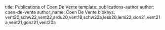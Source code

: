 title: Publications of Coen De Vente
template: publications-author
author: coen-de-vente
author_name: Coen De Vente
bibkeys: vent20,schw22,vent22,ardu20,vent18,schw22a,less20,lemi22,xion21,vent21a,vent21,gonz21,vent20a